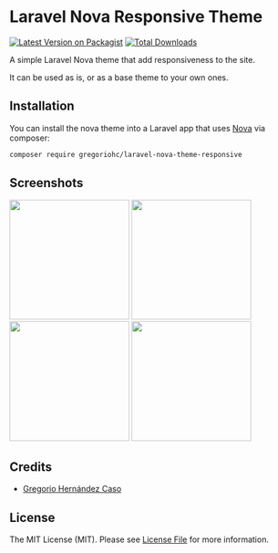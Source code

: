 # Laravel Nova Responsive Theme

[![Latest Version on Packagist](https://img.shields.io/packagist/v/gregoriohc/laravel-nova-theme-responsive.svg?style=flat-square)](https://packagist.org/packages/gregoriohc/laravel-nova-theme-responsive)
[![Total Downloads](https://img.shields.io/packagist/dt/gregoriohc/laravel-nova-theme-responsive.svg?style=flat-square)](https://packagist.org/packages/gregoriohc/laravel-nova-theme-responsive)

A simple Laravel Nova theme that add responsiveness to the site.

It can be used as is, or as a base theme to your own ones.

## Installation

You can install the nova theme into a Laravel app that uses [Nova](https://nova.laravel.com) via composer:

```bash
composer require gregoriohc/laravel-nova-theme-responsive
```

## Screenshots
<img src="https://user-images.githubusercontent.com/566841/45611999-ca188a00-ba61-11e8-803e-5d96fef0a74e.png" width="210" /> <img src="https://user-images.githubusercontent.com/566841/45612025-def51d80-ba61-11e8-8426-73c4d5456b7c.png" width="210" /> <img src="https://user-images.githubusercontent.com/566841/45612034-ec120c80-ba61-11e8-960f-87034a29c11c.png" width="210" /> <img src="https://user-images.githubusercontent.com/566841/45612051-f92efb80-ba61-11e8-9032-5945806e4a6b.png" width="210" />

## Credits

- [Gregorio Hernández Caso](https://github.com/gregoriohc)

## License

The MIT License (MIT). Please see [License File](LICENSE.md) for more information.
